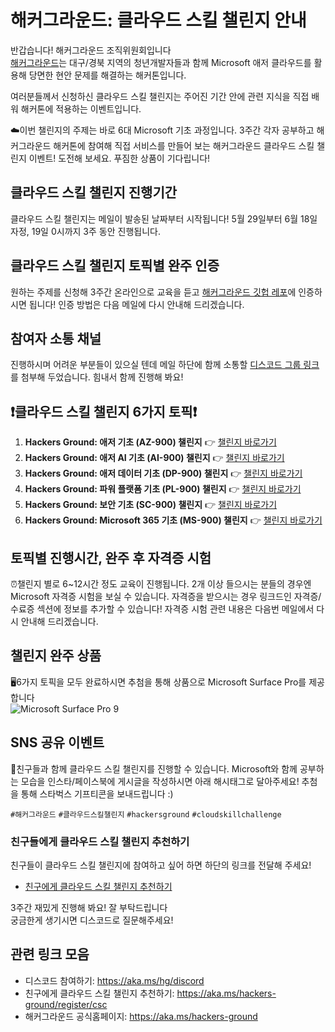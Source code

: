 # 해커그라운드: 클라우드 스킬 챌린지 안내
반갑습니다! 해커그라운드 조직위원회입니다  
[해커그라운드](https://aka.ms/hackers-ground)는 대구/경북 지역의 청년개발자들과 함께 Microsoft 애저 클라우드를 활용해 당면한 현안 문제를 해결하는 해커톤입니다.

여러분들께서 신청하신 클라우드 스킬 챌린지는 주어진 기간 안에 관련 지식을 직접 배워 해커톤에 적용하는 이벤트입니다.  

☁️이번 챌린지의 주제는 바로 6대 Microsoft 기초 과정입니다. 3주간 각자 공부하고 해커그라운드 해커톤에 참여해 직접 서비스를 만들어 보는 해커그라운드 클라우드 스킬 챌린지 이벤트! 도전해 보세요. 푸짐한 상품이 기다립니다!  

## 클라우드 스킬 챌린지 진행기간

클라우드 스킬 챌린지는 메일이 발송된 날짜부터 시작됩니다! 5월 29일부터 6월 18일 자정, 19일 0시까지 3주 동안 진행됩니다.  

## 클라우드 스킬 챌린지 토픽별 완주 인증

원하는 주제를 신청해 3주간 온라인으로 교육을 듣고 [해커그라운드 깃헙 레포](https://aka.ms/hackers-ground)에 인증하시면 됩니다! 인증 방법은 다음 메일에 다시 안내해 드리겠습니다.  

## 참여자 소통 채널

진행하시며 어려운 부분들이 있으실 텐데 메일 하단에 함께 소통할 [디스코드 그룹 링크](https://aka.ms/hg/discord)를 첨부해 두었습니다. 힘내서 함께 진행해 봐요!  

## ❗️클라우드 스킬 챌린지 6가지 토픽❗️

1. **Hackers Ground: 애저 기초 (AZ-900) 챌린지** 👉 [챌린지 바로가기](https://aka.ms/hg/csc/az-900)
1. **Hackers Ground: 애저 AI 기초 (AI-900) 챌린지** 👉 [챌린지 바로가기](https://aka.ms/hg/csc/ai-900)
1. **Hackers Ground: 애저 데이터 기초 (DP-900) 챌린지** 👉 [챌린지 바로가기](https://aka.ms/hg/csc/dp-900)
1. **Hackers Ground: 파워 플랫폼 기초 (PL-900) 챌린지** 👉 [챌린지 바로가기](https://aka.ms/hg/csc/pl-900)
1. **Hackers Ground: 보안 기초 (SC-900) 챌린지** 👉 [챌린지 바로가기](https://aka.ms/hg/csc/sc-900)
1. **Hackers Ground: Microsoft 365 기초 (MS-900) 챌린지** 👉 [챌린지 바로가기](https://aka.ms/hg/csc/ms-900)

## 토픽별 진행시간, 완주 후 자격증 시험 

⏰챌린지 별로 6~12시간 정도 교육이 진행됩니다. 2개 이상 들으시는 분들의 경우엔 Microsoft 자격증 시험을 보실 수 있습니다. 자격증을 받으시는 경우 링크드인 자격증/수료증 섹션에 정보를 추가할 수 있습니다! 자격증 시험 관련 내용은 다음번 메일에서 다시 안내해 드리겠습니다.  

## 챌린지 완주 상품

🖥6가지 토픽을 모두 완료하시면 추첨을 통해 상품으로 Microsoft Surface Pro를 제공합니다  
![Microsoft Surface Pro 9](https://github.com/microsoft/hackers-ground/blob/main/assets/microsoft-surface-pro-9.jpg?raw=true)

## SNS 공유 이벤트

📱친구들과 함께 클라우드 스킬 챌린지를 진행할 수 있습니다. Microsoft와 함께 공부하는 모습을 인스타/페이스북에 게시글을 작성하시면 아래 해시태그로 달아주세요! 추첨을 통해 스타벅스 기프티콘을 보내드립니다 :)   

`#해커그라운드` `#클라우드스킬챌린지` `#hackersground` `#cloudskillchallenge` 

### 친구들에게 클라우드 스킬 챌린지 추천하기

친구들이 클라우드 스킬 챌린지에 참여하고 싶어 하면 하단의 링크를 전달해 주세요!   
* [친구에게 클라우드 스킬 챌린지 추천하기](https://aka.ms/hackers-ground/register/csc)  

3주간 재밌게 진행해 봐요! 잘 부탁드립니다   
궁금한게 생기시면 디스코드로 질문해주세요!  

## 관련 링크 모음

* 디스코드 참여하기: https://aka.ms/hg/discord 
* 친구에게 클라우드 스킬 챌린지 추천하기: https://aka.ms/hackers-ground/register/csc  
* 해커그라운드 공식홈페이지: https://aka.ms/hackers-ground